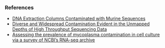### References

* [DNA Extraction Columns Contaminated with Murine Sequences](http://journals.plos.org/plosone/article?id=10.1371/journal.pone.0023484)
* [Diverse and Widespread Contamination Evident in the Unmapped Depths of High Throughput Sequencing Data](http://journals.plos.org/plosone/article?id=10.1371/journal.pone.0110808)
* [Assessing the prevalence of mycoplasma contamination in cell culture via a survey of NCBI’s RNA-seq archive](http://nar.oxfordjournals.org/content/early/2015/02/24/nar.gkv136.full.pdf)
